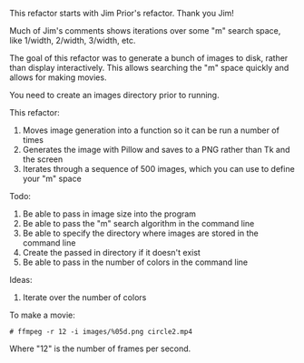 This refactor starts with Jim Prior's refactor. Thank you Jim!

Much of Jim's comments shows iterations over some "m" search space, like 1/width, 2/width, 3/width, etc.

The goal of this refactor was to generate a bunch of images to disk, rather than display interactively.
This allows searching the "m" space quickly and allows for making movies.

You need to create an images directory prior to running.

This refactor:

1. Moves image generation into a function so it can be run a number of times
2. Generates the image with Pillow and saves to a PNG rather than Tk and the screen
3. Iterates through a sequence of 500 images, which you can use to define your "m" space

Todo:

1. Be able to pass in image size into the program
2. Be able to pass the "m" search algorithm in the command line
3. Be able to specify the directory where images are stored in the command line
4. Create the passed in directory if it doesn't exist
5. Be able to pass in the number of colors in the command line

Ideas:

1. Iterate over the number of colors


To make a movie:

```
# ffmpeg -r 12 -i images/%05d.png circle2.mp4
```

Where "12" is the number of frames per second.
